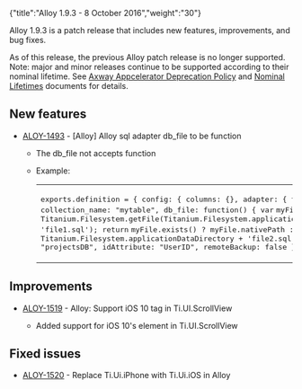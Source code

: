 {"title":"Alloy 1.9.3 - 8 October 2016","weight":"30"}

Alloy 1.9.3 is a patch release that includes new features, improvements, and bug fixes.

As of this release, the previous Alloy patch release is no longer supported. Note: major and minor releases continue to be supported according to their nominal lifetime. See [Axway Appcelerator Deprecation Policy](/docs/appc/AMPLIFY_Appcelerator_Services_Overview/Axway_Appcelerator_Deprecation_Policy/) and [Nominal Lifetimes](/docs/appc/AMPLIFY_Appcelerator_Services_Overview/Axway_Appcelerator_Product_Lifecycle/#nominal-lifetimes) documents for details.

## New features

* [ALOY-1493](https://jira.appcelerator.org/browse/ALOY-1493) - \[Alloy\] Alloy sql adapter db\_file to be function

    * The db\_file not accepts function

    * Example:

        <table class="confluenceTable"><thead class=""></thead><tfoot class=""></tfoot><tbody><tr><td class="confluenceTd" rowspan="1" colspan="1"><p><tt class="js plain">exports.definition = {</tt><tt class="js spaces"> </tt><tt class="js plain">config: {</tt><tt class="js spaces"> </tt><tt class="js plain">columns: {},</tt><tt class="js spaces"> </tt><tt class="js plain">adapter: {</tt><tt class="js spaces"> </tt><tt class="js plain">type: </tt><tt class="js string">"sql"</tt><tt class="js plain">,</tt><tt class="js spaces"> </tt><tt class="js plain">collection_name: </tt><tt class="js string">"mytable"</tt><tt class="js plain">,</tt><tt class="js spaces"> </tt><tt class="js plain">db_file: </tt><tt class="js keyword">function</tt><tt class="js plain">() {</tt><tt class="js spaces"> </tt><tt class="js keyword">var</tt> <tt class="js plain">myFile = Titanium.Filesystem.getFile(Titanium.Filesystem.applicationDataDirectory, </tt><tt class="js string">'file1.sql'</tt><tt class="js plain">);</tt><tt class="js spaces"> </tt><tt class="js keyword">return</tt> <tt class="js plain">myFile.exists() ? myFile.nativePath : Titanium.Filesystem.applicationDataDirectory + </tt><tt class="js string">'file2.sql'</tt><tt class="js plain">;</tt><tt class="js spaces"> </tt><tt class="js plain">},</tt><tt class="js spaces"> </tt><tt class="js plain">db_name: </tt><tt class="js string">"projectsDB"</tt><tt class="js plain">,</tt><tt class="js spaces"> </tt><tt class="js plain">idAttribute: </tt><tt class="js string">"UserID"</tt><tt class="js plain">,</tt><tt class="js spaces"> </tt><tt class="js plain">remoteBackup: </tt><tt class="js keyword">false</tt><tt class="js spaces"> </tt><tt class="js plain">}</tt><tt class="js spaces"> </tt><tt class="js plain">}</tt><tt class="js plain">};</tt></p></td></tr></tbody></table>

## Improvements

* [ALOY-1519](https://jira.appcelerator.org/browse/ALOY-1519) - Alloy: Support iOS 10 <RefreshControl> tag in Ti.UI.ScrollView

    * Added support for iOS 10's <RefreshControl> element in Ti.UI.ScrollView

## Fixed issues

* [ALOY-1520](https://jira.appcelerator.org/browse/ALOY-1520) - Replace Ti.Ui.iPhone with Ti.Ui.iOS in Alloy
